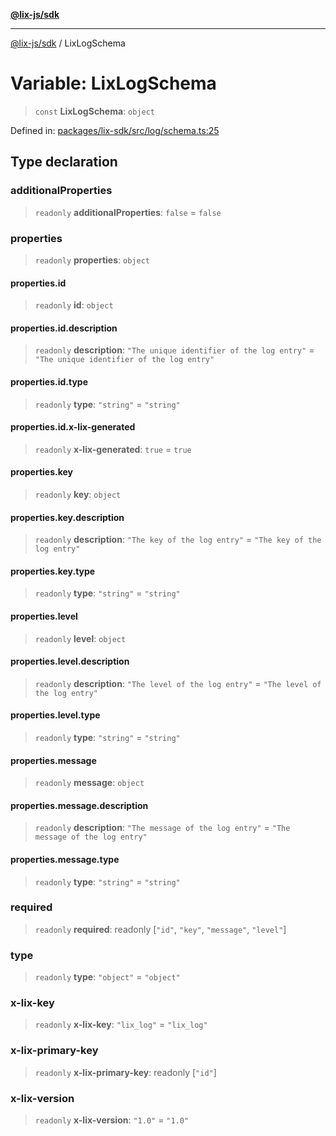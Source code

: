 [**@lix-js/sdk**](../README.md)

***

[@lix-js/sdk](../README.md) / LixLogSchema

# Variable: LixLogSchema

> `const` **LixLogSchema**: `object`

Defined in: [packages/lix-sdk/src/log/schema.ts:25](https://github.com/opral/monorepo/blob/f6145848c50035d05b8b3729072a23a67228ebc3/packages/lix-sdk/src/log/schema.ts#L25)

## Type declaration

### additionalProperties

> `readonly` **additionalProperties**: `false` = `false`

### properties

> `readonly` **properties**: `object`

#### properties.id

> `readonly` **id**: `object`

#### properties.id.description

> `readonly` **description**: `"The unique identifier of the log entry"` = `"The unique identifier of the log entry"`

#### properties.id.type

> `readonly` **type**: `"string"` = `"string"`

#### properties.id.x-lix-generated

> `readonly` **x-lix-generated**: `true` = `true`

#### properties.key

> `readonly` **key**: `object`

#### properties.key.description

> `readonly` **description**: `"The key of the log entry"` = `"The key of the log entry"`

#### properties.key.type

> `readonly` **type**: `"string"` = `"string"`

#### properties.level

> `readonly` **level**: `object`

#### properties.level.description

> `readonly` **description**: `"The level of the log entry"` = `"The level of the log entry"`

#### properties.level.type

> `readonly` **type**: `"string"` = `"string"`

#### properties.message

> `readonly` **message**: `object`

#### properties.message.description

> `readonly` **description**: `"The message of the log entry"` = `"The message of the log entry"`

#### properties.message.type

> `readonly` **type**: `"string"` = `"string"`

### required

> `readonly` **required**: readonly \[`"id"`, `"key"`, `"message"`, `"level"`\]

### type

> `readonly` **type**: `"object"` = `"object"`

### x-lix-key

> `readonly` **x-lix-key**: `"lix_log"` = `"lix_log"`

### x-lix-primary-key

> `readonly` **x-lix-primary-key**: readonly \[`"id"`\]

### x-lix-version

> `readonly` **x-lix-version**: `"1.0"` = `"1.0"`
